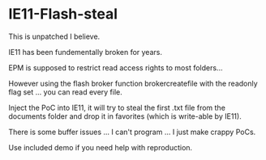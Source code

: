# IE11-Flash-steal

This is unpatched I believe.

IE11 has been fundementally broken for years.

EPM is supposed to restrict read access rights to most folders...

However using the flash broker function brokercreatefile with the readonly flag set ... you can read every file.

Inject the PoC into IE11, it will try to steal the first .txt file from the documents folder and drop it in favorites (which is write-able by IE11).

There is some buffer issues ... I can't program ... I just make crappy PoCs.

Use included demo if you need help with reproduction.
